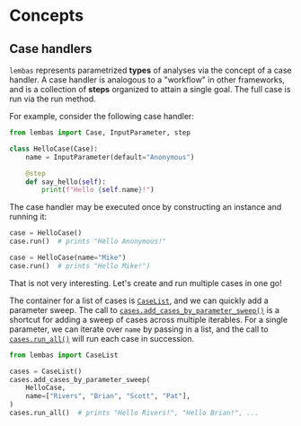 # Concepts

## Case handlers

`lembas` represents parametrized **types** of analyses via the concept of a case handler.
A case handler is analogous to a "workflow" in other frameworks, and is a collection of **steps** organized to attain a single goal.
The full case is run via the run method.

For example, consider the following case handler:

```python
from lembas import Case, InputParameter, step

class HelloCase(Case):
    name = InputParameter(default="Anonymous")

    @step
    def say_hello(self):
        print(f"Hello {self.name}!")
```

The case handler may be executed once by constructing an instance and running it:

```python
case = HelloCase()
case.run()  # prints "Hello Anonymous!"

case = HelloCase(name="Mike")
case.run()  # prints "Hello Mike!")
```

That is not very interesting.
Let's create and run multiple cases in one go!

The container for a list of cases is [`CaseList`](lembas.CaseList), and we can quickly add a parameter sweep.
The call to [`cases.add_cases_by_parameter_sweep()`](lembas.CaseList.add_cases_by_parameter_sweep) is a shortcut for adding a sweep of cases across multiple iterables.
For a single parameter, we can iterate over `name` by passing in a list, and the call to [`cases.run_all()`](lembas.CaseList.run_all) will run each case in succession.

```python
from lembas import CaseList

cases = CaseList()
cases.add_cases_by_parameter_sweep(
    HelloCase,
    name=["Rivers", "Brian", "Scott", "Pat"],
)
cases.run_all()  # prints "Hello Rivers!", "Hello Brian!", ...
```
